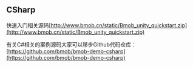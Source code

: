 

## CSharp

快速入门相关源码[http://www.bmob.cn/static/Bmob_unity_quickstart.zip](http://www.bmob.cn/static/Bmob_unity_quickstart.zip)

有关C#相关的案例源码大家可以移步Github代码仓库：[https://github.com/bmob/bmob-demo-csharp](https://github.com/bmob/bmob-demo-csharp)



